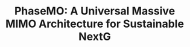 ---
layout: publication
title: "PhaseMO: A Universal Massive MIMO Architecture for Sustainable NextG"
short_title: "PhaseMO"
tags: Communications
cover: /assets/images/PhaseMO_cover.jpg
authors: "Adel Heidari, Agrim Gupta, Ish Kumar Jain, Dinesh Bharadia"   # needed for publist.html
author_list:
    - name: Adel Heidari
      url: 
      email: adheidari@ucsd.edu
    - name: Agrim Gupta
      url: https://agrim9.github.io/
      email: agg003@ucsd.edu
    - name: Ish Kumar Jain # url field is optional
      url: https://ishjain.github.io/
      email: ikjain@ucsd.edu
    - name: Dinesh Bharadia
      url: https://dineshb-ucsd.github.io/
      email:  dineshb@ucsd.edu
eqcon: true #Put true if you want equal contrribution on pub page
conference: "Infocomm'25"
conference_site: https://infocom2025.ieee-infocom.org/ 
paper: /files/PhaseMO_InfoComm25.pdf
slides:
video: 
# poster: /files/DensQuer_poster.pdf
# miscs:  # whatever you need to add Extra
#     - content_type: Poster
#       content_url:  /files/PhaseMO_poster.pdf
# video_str: 
# miscs: # additional items
#     - content_type: 
#       content_url: 
description:
    - text: "The rapid proliferation of devices and increasing data traffic in cellular networks necessitate advanced solutions to meet these escalating demands. Massive MIMO (Multiple Input Multiple Output) technology offers a promising approach, significantly enhancing throughput, coverage, and spatial multiplexing. Despite its advantages, Massive MIMO systems often lack flexible software controls over hardware, limiting their ability to optimize operational expenditure (OpEx) by reducing power consumption while maintaining performance. Current software-controlled methods, such as antenna muting combined with digital beamforming and hybrid beamforming, have notable limitations. Antenna muting struggles to maintain throughput and coverage, while hybrid beamforming faces hardware constraints that restrict scalability and future-proofing. This work presents PhaseMO, a versatile approach that adapts to varying network loads. PhaseMO effectively reduces power consumption in low-load scenarios without sacrificing coverage and overcomes the hardware limitations of hybrid beamforming, offering a scalable and future-proof solution. We will show that PhaseMO can achieve up to 30% improvement in energy efficiency while avoiding about 10% coverage reduction and a 5dB increase in UE transmit power."

      image: /assets/images/PhaseMO_fig.ipg
      image_width: 800 #px (check this image resolution and how it populate on webpage)

    # - text:
    #   image:
    #   image_width: 800 # px (check this image resolution and how it populate on webpage)
# medias:
#    - type: Creating a “Greener,” More Connected Society
#       url: https://today.ucsd.edu/story/creating-a-greener-more-connected-society
citation:
    - text: "Heidari, A., Gupta, A., Jain, I. K., & Bharadia, D. (2025). PhaseMO: Future-Proof, Energy-efficient, Adaptive Massive MIMO. arXiv preprint arXiv:2501.04197."
      bib: "https://arxiv.org/pdf/2501.04197" 
      bibtex: "
    @article{heidari2025phasemo,
  title={PhaseMO: Future-Proof, Energy-efficient, Adaptive Massive MIMO},
  author={Heidari, Adel and Gupta, Agrim and Jain, Ish Kumar and Bharadia, Dinesh},
  journal={arXiv preprint arXiv:2501.04197},
  year={2025}
}
"
---
